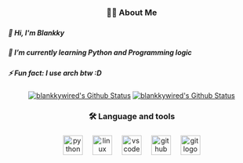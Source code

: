 ###

<h3 align="center">👩‍💻  About Me</h3>

###
##### 👋 Hi, I'm Blankky
##### 🌱 I’m currently learning Python and Programming logic
##### ⚡ Fun fact: I use arch btw :D

<div align="center">

  <a href="https://github.com/blankkywired"><img src="https://github-readme-stats.vercel.app/api?username=blankkywired&hide_border=true&show_icons=true&theme=radical" alt="blankkywired's Github Status"></a>
  <a href="https://github.com/blankkywired"><img src="http://github-readme-streak-stats.herokuapp.com?user=blankkywired&theme=radical&hide_border=true&date_format=j%20M%5B%20Y%5D" alt="blankkywired's Github Status"></a><br>
###

<h3 align="center">🛠 Language and tools</h3>

###

<div align="center">
  <img src="https://cdn.jsdelivr.net/gh/devicons/devicon/icons/python/python-original.svg" height="40" alt="python logo"  />
  <img width="12" />
  <img src="https://cdn.jsdelivr.net/gh/devicons/devicon/icons/linux/linux-original.svg" height="40" alt="linux logo"  />
  <img width="12" />
  <img src="https://cdn.jsdelivr.net/gh/devicons/devicon/icons/vscode/vscode-original.svg" height="40" alt="vscode logo"  />
  <img width="12" />
  <img src="https://skillicons.dev/icons?i=github" height="40" alt="github logo"  />
  <img width="12" />
  <img src="https://cdn.jsdelivr.net/gh/devicons/devicon/icons/git/git-original.svg" height="40" alt="git logo"  />
</div>
